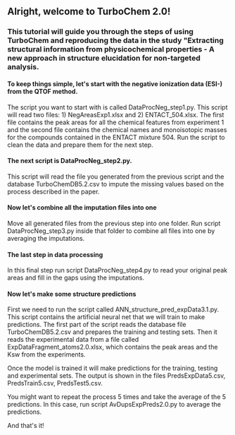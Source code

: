 ## Alright, welcome to TurboChem 2.0!

### This tutorial will guide you through the steps of using TurboChem and reproducing the data in the study "Extracting structural information from physicochemical properties - A new approach in structure elucidation for non-targeted analysis. 

#### To keep things simple, let's start with the negative ionization data (ESI-) from the QTOF method.
The script you want to start with is called DataProcNeg_step1.py. This script will read two files: 1) NegAreasExp1.xlsx and 2) ENTACT_504.xlsx. The first file contains the peak areas for all the chemical features from experiment 1 and the second file contains the chemical names and monoisotopic masses for the compounds contained in the ENTACT mixture 504. Run the script to clean the data and prepare them for the next step.

#### The next script is DataProcNeg_step2.py. 
This script will read the file you generated from the previous script and the database TurboChemDB5.2.csv to impute the missing values based on the process described in the paper.

#### Now let's combine all the imputation files into one
Move all generated files from the previous step into one folder. Run script DataProcNeg_step3.py inside that folder to combine all files into one by averaging the imputations.

#### The last step in data processing
In this final step run script DataProcNeg_step4.py to read your original peak areas and fill in the gaps using the imputations.

#### Now let's make some structure predictions
First we need to run the script called ANN_structure_pred_expData3.1.py. This script contains the artificial neural net that we will train to make predictions. The first part of the script reads the database file TurboChemDB5.2.csv and prepares the training and testing sets. Then it reads the experimental data from a file called ExpDataFragment_atoms2.0.xlsx, which contains the peak areas and the Ksw from the experiments. 

Once the model is trained it will make predictions for the training, testing and experimental sets. The output is shown in the files PredsExpData5.csv, PredsTrain5.csv, PredsTest5.csv. 

You might want to repeat the process 5 times and take the average of the 5 predictions. In this case, run script AvDupsExpPreds2.0.py to average the predictions. 

And that's it! 